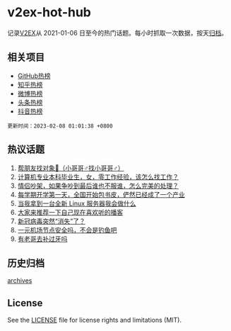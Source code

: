 # v2ex-hot-hub

 记录[V2EX](https://www.v2ex.com/)从 2021-01-06 日至今的热门话题。每小时抓取一次数据，按天[归档](archives)。
 
 ## 相关项目

- [GitHub热榜](https://github.com/it985/github-hot-hub)
- [知乎热榜](https://github.com/it985/zhihu-hot-hub)
- [微博热榜](https://github.com/it985/weibo-hot-hub)
- [头条热榜](https://github.com/it985/toutiao-hot-hub)
- [抖音热榜](https://github.com/it985/douyin-hot-hub)


 `更新时间：2023-02-08 01:01:38 +0800`

## 热议话题

1. [帮朋友找对象👬（小哥哥♂找小哥哥♂）](https://www.v2ex.com/t/913849)
1. [计算机专业本科毕业生，女，零工作经验，该怎么找工作？](https://www.v2ex.com/t/913835)
1. [情侣吵架，如果争吵到最后谁也不服谁，怎么完美的处理？](https://www.v2ex.com/t/913867)
1. [每学期开学第一天，全国开始包书皮，俨然已经成了一个产业](https://www.v2ex.com/t/913810)
1. [当我拿到一台全新 Linux 服务器我会做什么](https://www.v2ex.com/t/913860)
1. [大家来推荐一下自己现在喜欢听的播客](https://www.v2ex.com/t/913799)
1. [新冠病毒突然“消失”了？](https://www.v2ex.com/t/913973)
1. [一元机场节点安全吗，不会是钓鱼吧](https://www.v2ex.com/t/913781)
1. [有老哥去补过牙吗](https://www.v2ex.com/t/913868)

## 历史归档

[archives](archives)

## License

See the [LICENSE](LICENSE) file for license rights and limitations (MIT).

